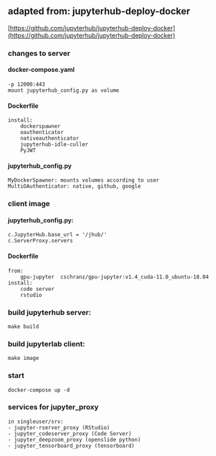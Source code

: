 ## adapted from: jupyterhub-deploy-docker 
[https://github.com/jupyterhub/jupyterhub-deploy-docker](https://github.com/jupyterhub/jupyterhub-deploy-docker) 

### changes to server

#### docker-compose.yaml
    -p 12000:443
    mount jupyterhub_config.py as volume

#### Dockerfile
    install: 
        dockerspawner 
        oauthenticator
        nativeauthenticator
        jupyterhub-idle-culler 
        PyJWT 

#### jupyterhub_config.py

    MyDockerSpawner: mounts volumes according to user
    MultiOAuthenticator: native, github, google

### client image 

#### jupyterhub_config.py:
    c.JupyterHub.base_url = '/jhub/'
    c.ServerProxy.servers

#### Dockerfile
    from:
        gpu-jupyter  cschranz/gpu-jupyter:v1.4_cuda-11.0_ubuntu-18.04
    install: 
        code server
        rstudio


### build jupyterhub server:
    make build

### build jupyterlab client:
    make image

### start
    docker-compose up -d

### services for jupyter_proxy
    in singleuser/srv:
    - jupyter-rserver_proxy (RStudio)
    - jupyter_codeserver_proxy (Code Server)
    - jupyter_deepzoom_proxy (openslide python)
    - jupyter_tensorboard_proxy (tensorboard)